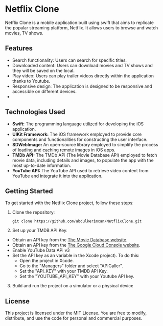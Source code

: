 # Netflix Clone

Netflix Clone is a mobile application built using swift that aims to replicate the popular streaming platform, Netflix. It allows users to browse and watch movies, TV shows.

## Features

- Search functionality: Users can search for specific titles.
- Downloaded content: Users can download movies and TV shows and they will be saved on the local.
- Play video: Users can play trailer videos directly within the application thanks to Youtube.
- Responsive design: The application is designed to be responsive and accessible on different devices.
-

## Technologies Used

- **Swift:** The programming language utilized for developing the iOS application.
- **UIKit Framework:** The iOS framework employed to provide core components and functionalities for constructing the user interface.
- **SDWebImage:** An open-source library employed to simplify the process of loading and caching remote images in iOS apps.
- **TMDb API:** The TMDb API (The Movie Database API) employed to fetch movie data, including details and images, to populate the app with the most up-to-date information.
- **YouTube API:** The YouTube API used to retrieve video content from YouTube and integrate it into the application.

## Getting Started

To get started with the Netflix Clone project, follow these steps:

1. Clone the repository:

   ```
   git clone https://github.com/abdulkerimcan/NetflixClone.git
   ```

2.  Set up your TMDB API Key:

   - Obtain an API key from the [The Movie Database website](https://developer.themoviedb.org/).
   - Obtain an API key from the [The Google Cloud Console website](https://console.cloud.google.com/apis/credentials/).
   - Enable YouTube Data API v3
   - Set the API key as an variable in the Xcode project). To do this:
     - Open the project in Xcode.
     - Go to the "Managers" folder and select "APICaller".
     - Set the "API_KEY" with your TMDB API Key.
     - Set the "YOUTUBE_API_KEY" with your Youtube API key.
     
3. Build and run the project on a simulator or a physical device

## License

This project is licensed under the MIT License. You are free to modify, distribute, and use the code for personal and commercial purposes.
